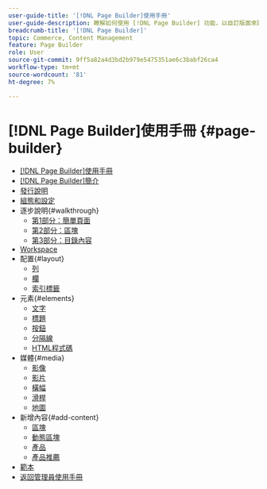 ```yaml
---
user-guide-title: '[!DNL Page Builder]使用手冊'
user-guide-description: 瞭解如何使用 [!DNL Page Builder] 功能，以自訂版面來建立內容豐富的頁面，進而增強您的視覺敘事能力，並提高客戶參與度和忠誠度。
breadcrumb-title: '[!DNL Page Builder]'
topic: Commerce, Content Management
feature: Page Builder
role: User
source-git-commit: 9ff5a82a4d3bd2b979e5475351ae6c3babf26ca4
workflow-type: tm+mt
source-wordcount: '81'
ht-degree: 7%

---
```



# [!DNL Page Builder]使用手冊 {#page-builder}

- [[!DNL Page Builder]使用手冊](guide-overview.md)
- [ [!DNL Page Builder]簡介](introduction.md)
- [發行說明](release-notes.md)
- [組態和設定](setup.md)
- 逐步說明{#walkthrough}
   - [第1部分：簡單頁面](1-simple-page.md)
   - [第2部分：區塊](2-blocks.md)
   - [第3部分：目錄內容](3-catalog-content.md)
- [Workspace](workspace.md)
- 配置{#layout}
   - [列](row.md)
   - [欄](column.md)
   - [索引標籤](tabs.md)
- 元素{#elements}
   - [文字](text.md)
   - [標題](heading.md)
   - [按鈕](buttons.md)
   - [分隔線](divider.md)
   - [HTML程式碼](html-code.md)
- 媒體{#media}
   - [影像](image.md)
   - [影片](video.md)
   - [橫幅](banner.md)
   - [滑桿](slider.md)
   - [地圖](map.md)
- 新增內容{#add-content}
   - [區塊](block.md)
   - [動態區塊](dynamic-block.md)
   - [產品](products.md)
   - [產品推薦](recommendations.md)
- [範本](templates.md)
- [返回管理員使用手冊](https://experienceleague.adobe.com/en/docs/commerce-admin/user-guides/home)

